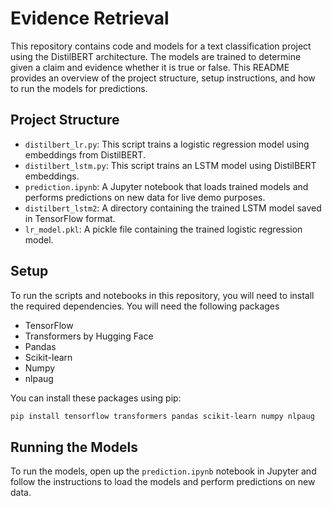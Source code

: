 # Evidence Retrieval

This repository contains code and models for a text classification project using the DistilBERT architecture. The models are trained to determine given a claim and evidence whether it is true or false. This README provides an overview of the project structure, setup instructions, and how to run the models for predictions.

## Project Structure

- `distilbert_lr.py`: This script trains a logistic regression model using embeddings from DistilBERT.
- `distilbert_lstm.py`: This script trains an LSTM model using DistilBERT embeddings.
- `prediction.ipynb`: A Jupyter notebook that loads trained models and performs predictions on new data for live demo purposes.
- `distilbert_lstm2`: A directory containing the trained LSTM model saved in TensorFlow format.
- `lr_model.pkl`: A pickle file containing the trained logistic regression model.

## Setup
To run the scripts and notebooks in this repository, you will need to install the required dependencies. You will need the following packages

- TensorFlow
- Transformers by Hugging Face
- Pandas
- Scikit-learn
- Numpy
- nlpaug

You can install these packages using pip:

```bash
pip install tensorflow transformers pandas scikit-learn numpy nlpaug
```

## Running the Models

To run the models, open up the `prediction.ipynb` notebook in Jupyter and follow the instructions to load the models and perform predictions on new data.

